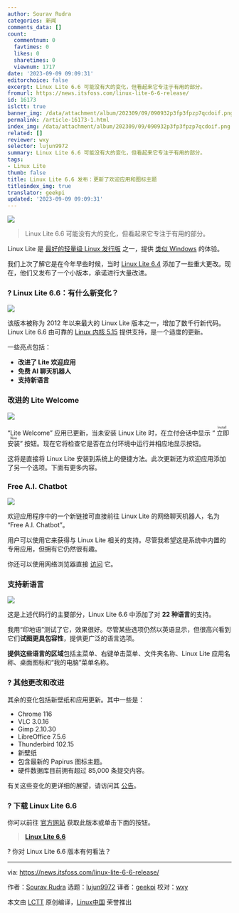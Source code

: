 ```yaml
---
author: Sourav Rudra
categories: 新闻
comments_data: []
count:
  commentnum: 0
  favtimes: 0
  likes: 0
  sharetimes: 0
  viewnum: 1717
date: '2023-09-09 09:09:31'
editorchoice: false
excerpt: Linux Lite 6.6 可能没有大的变化，但看起来它专注于有用的部分。
fromurl: https://news.itsfoss.com/linux-lite-6-6-release/
id: 16173
islctt: true
banner_img: /data/attachment/album/202309/09/090932p3fp3fpzp7qcdoif.png
permalink: /article-16173-1.html
index_img: /data/attachment/album/202309/09/090932p3fp3fpzp7qcdoif.png.thumb.jpg
related: []
reviewer: wxy
selector: lujun9972
summary: Linux Lite 6.6 可能没有大的变化，但看起来它专注于有用的部分。
tags:
- Linux Lite
thumb: false
title: Linux Lite 6.6 发布：更新了欢迎应用和图标主题
titleindex_img: true
translator: geekpi
updated: '2023-09-09 09:09:31'
---
```


![](/data/attachment/album/202309/09/090932p3fp3fpzp7qcdoif.png)



> 
> Linux Lite 6.6 可能没有大的变化，但看起来它专注于有用的部分。
> 
> 
> 


Linux Lite 是 [最好的轻量级 Linux 发行版](https://itsfoss.com/lightweight-linux-beginners/) 之一，提供 [类似 Windows](https://itsfoss.com/windows-like-linux-distributions/) 的体验。


我们上次了解它是在今年早些时候，当时 [Linux Lite 6.4](https://news.itsfoss.com/linux-lite-6-4-released/) 添加了一些重大更改。现在，他们又发布了一个小版本，承诺进行大量改进。


### ? Linux Lite 6.6：有什么新变化？


![](/data/attachment/album/202309/09/090933n29hkvzw5g94z2zh.png)


该版本被称为 2012 年以来最大的 Linux Lite 版本之一，增加了数千行新代码。Linux Lite 6.6 由可靠的 [Linux 内核 5.15](https://news.itsfoss.com/linux-kernel-5-15-release/) 提供支持，是一个适度的更新。


一些亮点包括：


* **改进了 Lite 欢迎应用**
* **免费 AI 聊天机器人**
* **支持新语言**


### 改进的 Lite Welcome


![](/data/attachment/album/202309/09/090934tzmtgsqtmx5gs0x3.png)


“Lite Welcome” 应用已更新，当未安装 Linux Lite 时，在立付会话中显示 “<ruby> 立即安装 <rt>  Install Now </rt></ruby>” 按钮。现在它将检查它是否在立付环境中运行并相应地显示按钮。


这将是直接将 Linux Lite 安装到系统上的便捷方法。此次更新还为欢迎应用添加了另一个选项。下面有更多内容。


### Free A.I. Chatbot


![](/data/attachment/album/202309/09/090935w0zhkavg07y0m8yk.png)


欢迎应用程序中的一个新链接可直接前往 Linux Lite 的网络聊天机器人，名为 “Free A.I. Chatbot”。


用户可以使用它来获得与 Linux Lite 相关的支持。尽管我希望这是系统中内置的专用应用，但拥有它仍然很有趣。


你还可以使用网络浏览器直接 [访问](https://www.linuxliteos.com/chatai/) 它。


### 支持新语言


![](/data/attachment/album/202309/09/090936t292x8vjffj2f1w6.png)


这是上述代码行的主要部分，Linux Lite 6.6 中添加了对 **22 种语言**的支持。


我用“印地语”测试了它，效果很好。尽管某些选项仍然以英语显示，但很高兴看到它们**试图更具包容性**，提供更广泛的语言选项。


**提供这些语言的区域**包括主菜单、右键单击菜单、文件夹名称、Linux Lite 应用名称、桌面图标和“我的电脑”菜单名称。


### ?️ 其他更改和改进


其余的变化包括新壁纸和应用更新。其中一些是：


* Chrome 116
* VLC 3.0.16
* Gimp 2.10.30
* LibreOffice 7.5.6
* Thunderbird 102.15
* 新壁纸
* 包含最新的 Papirus 图标主题。
* 硬件数据库目前拥有超过 85,000 条提交内容。


有关这些变化的更详细的展望，请访问其 [公告](https://www.linuxliteos.com/forums/release-announcements/linux-lite-6-6-final-released/)。


### ? 下载 Linux Lite 6.6


你可以前往 [官方网站](https://www.linuxliteos.com/download.php) 获取此版本或单击下面的按钮。



> 
> **[Linux Lite 6.6](https://www.linuxliteos.com/download.php)**
> 
> 
> 


? 你对 Linux Lite 6.6 版本有何看法？




---


via: <https://news.itsfoss.com/linux-lite-6-6-release/>


作者：[Sourav Rudra](https://news.itsfoss.com/author/sourav/) 选题：[lujun9972](https://github.com/lujun9972) 译者：[geekpi](https://github.com/geekpi) 校对：[wxy](https://github.com/wxy)


本文由 [LCTT](https://github.com/LCTT/TranslateProject) 原创编译，[Linux中国](https://linux.cn/) 荣誉推出
